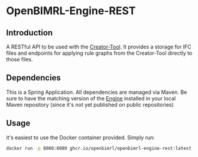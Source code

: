 # OpenBIMRL-Engine-REST

## Introduction 
A RESTful API to be used with the [Creator-Tool](https://github.com/OpenBimRL/OpenBimRL-CreatorTool). It provides a storage for IFC files and endpoints for applying rule graphs from the Creator-Tool directly to those files. 

## Dependencies
This is a Spring Application. All dependencies are managed via Maven. 
Be sure to have the matching version of the [Engine](https://github.com/OpenBimRL/OpenBimRL-Engine) installed in your local Maven repository (since it's not yet published on public repositories)

## Usage
it's easiest to use the Docker container provided. Simply run:
```bash
docker run -p 8080:8080 ghcr.io/openbimrl/openbimrl-engine-rest:latest
```